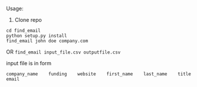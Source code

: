 Usage:


1. Clone repo
```
cd find_email
python setup.py install
find_email john doe company.com
```
OR
```find_email input_file.csv outputfile.csv```

input file is in form
```
company_name    funding    website    first_name    last_name    title    email
```
